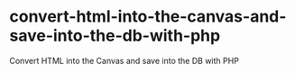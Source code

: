 # convert-html-into-the-canvas-and-save-into-the-db-with-php
Convert HTML into the Canvas and save into the DB with PHP
